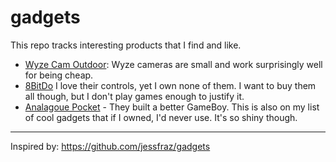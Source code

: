 # gadgets

This repo tracks interesting products that I find and like. 

- [Wyze Cam Outdoor](https://wyze.com/wyze-cam-outdoor.html): Wyze cameras are small and work surprisingly well for being cheap. 
- [8BitDo](https://www.8bitdo.com/) I love their controls, yet I own none of them. I want to buy them all though, but I don't play games enough to justify it. 
- [Analagoue Pocket](https://www.analogue.co/pocket/) - They built a better GameBoy. This is also on my list of cool gadgets that if I owned, I'd never use. It's so shiny though. 

---- 

Inspired by: https://github.com/jessfraz/gadgets
